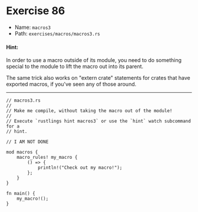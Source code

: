 # Exercise 86

- Name: ```macros3```
- Path: ```exercises/macros/macros3.rs```
#### Hint: 

In order to use a macro outside of its module, you need to do something
special to the module to lift the macro out into its parent.

The same trick also works on "extern crate" statements for crates that have
exported macros, if you've seen any of those around.


---



```rust,editable
// macros3.rs
//
// Make me compile, without taking the macro out of the module!
//
// Execute `rustlings hint macros3` or use the `hint` watch subcommand for a
// hint.

// I AM NOT DONE

mod macros {
    macro_rules! my_macro {
        () => {
            println!("Check out my macro!");
        };
    }
}

fn main() {
    my_macro!();
}

```
